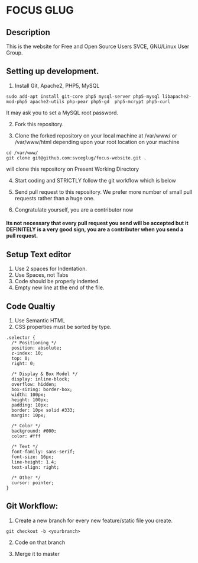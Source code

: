 # FOCUS GLUG

## Description
This is the website for Free and Open Source Users SVCE, GNU/Linux User Group.

## Setting up development.
1) Install Git, Apache2, PHP5, MySQL
```shell
sudo add-apt install git-core php5 mysql-server php5-mysql libapache2-mod-php5 apache2-utils php-pear php5-gd  php5-mcrypt php5-curl
```
It may ask you to set a MySQL root password.

2) Fork this repository.

3) Clone the forked repository on your local machine at /var/www/ or /var/www/html depending upon your root location on your machine
```shell
cd /var/www/
git clone git@github.com:svceglug/focus-website.git .
```
will clone this repository on Present Working Directory

4) Start coding and STRICTLY follow the git workflow which is below

5) Send pull request to this repository. We prefer more number of small pull requests rather than a huge one.

6) Congratulate yourself, you are a contributor now

#### Its not necessary that every pull request you send will be accepted but it DEFINITELY is a very good sign, you are a contributer when you send a pull request.

## Setup Text editor
1. Use 2 spaces for Indentation.
2. Use Spaces, not Tabs
3. Code should be properly indented.
4. Empty new line at the end of the file.

## Code Qualtiy
1. Use Semantic HTML
2. CSS properties must be sorted by type.
```
.selector {
  /* Positioning */
  position: absolute;
  z-index: 10;
  top: 0;
  right: 0;

  /* Display & Box Model */
  display: inline-block;
  overflow: hidden;
  box-sizing: border-box;
  width: 100px;
  height: 100px;
  padding: 10px;
  border: 10px solid #333;
  margin: 10px;

  /* Color */
  background: #000;
  color: #fff

  /* Text */
  font-family: sans-serif;
  font-size: 16px;
  line-height: 1.4;
  text-align: right;

  /* Other */
  cursor: pointer;
}
```

## Git Workflow:
1) Create a new branch for every new feature/static file you create.
```shelll
git checkout -b <yourbranch>
```
2) Code on that branch

3) Merge it to master
